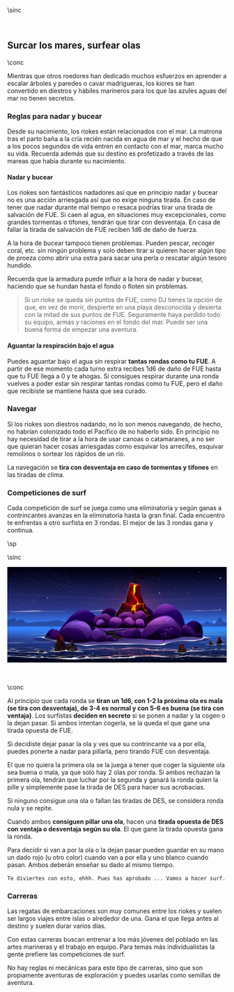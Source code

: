 \sinc

&nbsp;

## Surcar los mares, surfear olas

\conc

Mientras que otros roedores han dedicado muchos esfuerzos en aprender a escalar árboles y paredes o cavar madrigueras, los kiores se han convertido en diestros y hábiles marineros para los que las azules aguas del mar no tienen secretos.

### Reglas para nadar y bucear

Desde su nacimiento, los riokes están relacionados con el mar. La matrona tras el parto baña a la cría recién nacida en agua de mar y el hecho de que a los pocos segundos de vida entren en contacto con el mar, marca mucho su vida. Recuerda además que su destino es profetizado a través de las mareas que había durante su nacimiento.

#### Nadar y bucear

Los riokes son fantásticos nadadores así que en principio nadar y bucear no es una acción arriesgada así que no exige ninguna tirada. En caso de tener que nadar durante mal tiempo o resaca podrías tirar una tirada de salvación de FUE. Si caen al agua, en situaciones muy excepcionales, como grandes tormentas o tifones, tendrán que tirar con desventaja. En casa de fallar la tirada de salvación de FUE reciben 1d6 de daño de fuerza.

A la hora de bucear tampoco tienen problemas. Pueden pescar, recoger coral, etc. sin ningún problema y solo deben tirar si quieren hacer algún tipo de proeza como abrir una ostra para sacar una perla o rescatar algún tesoro hundido.  

Recuerda que la armadura puede influir a la hora de nadar y bucear, haciendo que se hundan hasta el fondo o floten sin problemas.

> Si un rioke se queda sin puntos de FUE, como DJ tienes la opción de que, en vez de morir, despierte en una playa desconocida y desierta con la mitad de sus puntos de FUE. Seguramente haya perdido todo su equipo, armas y raciones en el fondo del mar. Puede ser una buena forma de empezar una aventura.

#### Aguantar la respiración bajo el agua

Puedes aguantar bajo el agua sin respirar **tantas rondas como tu FUE**. A partir de ese momento cada turno extra recibes 1d6 de daño de FUE hasta que tu FUE llega a 0 y te ahogas. Si consigues respirar durante una ronda vuelves a poder estar sin respirar tantas rondas como tu FUE, pero el daño que recibiste se mantiene hasta que sea curado.

### Navegar

Si los riokes son diestros nadando, no lo son menos navegando, de hecho, no habrían colonizado todo el Pacífico de no haberlo sido. En principio no hay necesidad de tirar a la hora de usar canoas o catamaranes, a no ser que quieran hacer cosas arriesgadas como esquivar los arrecifes, esquivar remolinos o sortear los rápidos de un río.

La navegación se **tira con desventaja en caso de tormentas y tifones** en las tiradas de clima.

### Competiciones de surf

Cada competición de surf se juega como una eliminatoria y según ganas a contrincantes avanzas en la eliminatoria hasta la gran final. Cada encuentro te enfrentas a otro surfista en 3 rondas. El mejor de las 3 rondas gana y continua.

\sp

\sinc

[![Night volcano island in ocean cartoon vector background Magma eruption glow on exotic tropical isle beach near palm tree Beautiful volcanic lava steam in forest game design Rock in sea water by upklyak](./images/2305.w030.n003.678B.p15.678.jpg "Night volcano island in ocean cartoon vector background Magma eruption glow on exotic tropical isle beach near palm tree Beautiful volcanic lava steam in forest game design Rock in sea water by  upklyak")](https://www.freepik.com/free-vector/night-volcano-island-ocean-cartoon-vector-background-magma-eruption-glow-exotic-tropical-isle-beach-near-palm-tree-beautiful-volcanic-lava-steam-forest-game-design-rock-sea-water_58676039.htm "Night volcano island in ocean cartoon vector background Magma eruption glow on exotic tropical isle beach near palm tree Beautiful volcanic lava steam in forest game design Rock in sea water by upklyak")

&nbsp;

\conc

Al principio que cada ronda se **tiran un 1d6, con 1-2 la próxima ola es mala (se tira con desventaja), de 3-4 es normal y con 5-6 es buena (se tira con ventaja)**. Los surfistas **deciden en secreto** si se ponen a nadar y la cogen o la dejan pasar. Si ambos intentan cogerla, se la queda el que gane una tirada opuesta de FUE.

Si decidiste dejar pasar la ola y ves que su contrincante va a por ella, puedes ponerte a nadar para pillarla, pero tirando FUE con desventaja.

El que no quiera la primera ola se la juega a tener que coger la siguiente ola sea buena o mala, ya que solo hay 2 olas por ronda. Si ambos rechazan la primera ola, tendrán que luchar por la segunda y ganará la ronda quien la pille y simplemente pase la tirada de DES para hacer sus acrobacias.

Si ninguno consigue una ola o fallan las tiradas de DES, se considera ronda nula y se repite.
 
Cuando ambos **consiguen pillar una ola**, hacen una **tirada opuesta de DES con ventaja o desventaja según su ola**. El que gane la tirada opuesta gana la ronda.

Para decidir si van a por la ola o la dejan pasar pueden guardar en su mano un dado rojo (u otro color) cuando van a por ella y uno blanco cuando pasan. Ambos deberán enseñar su dado al mismo tiempo.

```
Te diviertes con esto, ehhh. Pues has aprobado ... Vamos a hacer surf.
```

### Carreras

Las regatas de embarcaciones son muy comunes entre los riokes y suelen ser largos viajes entre islas o alrededor de una. Gana el que llega antes al destino y suelen durar varios días.

Con estas carreras buscan entrenar a los más jóvenes del poblado en las artes marineras y el trabajo en equipo. Para temas más individualistas la gente prefiere las competiciones de surf.

No hay reglas ni mecánicas para este tipo de carreras, sino que son propiamente aventuras de exploración y puedes usarlas como semillas de aventura.